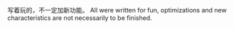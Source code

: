 写着玩的，不一定加新功能。
All were written for fun, optimizations and new characteristics are not necessarily to be finished.
